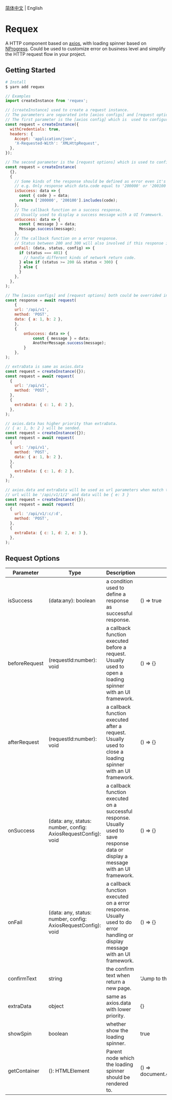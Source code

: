 [简体中文](./README_zh-CN.md) | English

# Requex

A HTTP component based on [axios](https://github.com/axios/axios), with loading spinner based on [NProgress](https://github.com/rstacruz/nprogress). Could be used to customize error on business level and simplify the HTTP request flow in your project.

## Getting Started
```bash
# Install
$ yarn add requex
```
```javascript
// Examples
import createInstance from 'requex';

// [createInstance] used to create a request instance.
// The parameters are separated into [axios configs] and [request options]
// The first parameter is the [axios config] which is  used to configure the global axios features same as axios.create()
const request = createInstance({
  withCredentials: true,
  headers: {
    Accept: 'application/json',
    'X-Requested-With': 'XMLHttpRequest',
  },
});

// The second parameter is the [request options] which is used to configure the global request features.
const request = createInstance(
  {},
  {
    // Some kinds of the response should be defined as error even it's network response code is between 200 and 300. [isSuccess] is the certain parameter to defined the response pattern.
    // e.g. Only response which data.code equal to '200000' or '200100' could be treated as successful.
    isSuccess: data => {
      const { code } = data;
      return ['200000', '200100'].includes(code);
    },
    // The callback function on a success response.
    // Usually used to display a success message with a UI framework.
    onSuccess: data => {
      const { message } = data;
      Message.success(message);
    },
    // The callback function on a error response.
    // Status between 200 and 300 will also involved if this response is defined as error by [isSuccess].
    onFail: (data, status, config) => {
      if (status === 401) {
        // handle different kinds of network return code.
      } else if (status >= 200 && status < 300) {
      } else {
      }
    },
  },
);

// The [axios configs] and [request options] both could be overrided in request instance
const response = await request(
    {
    url: '/api/v1',
    method: 'POST',
    data: { a: 1, b: 2 },
    }, 
    {
        onSuccess: data => {
            const { message } = data;
            AnotherMessage.success(message);
        }
    },
);

// extraData is same as axios.data
const request = createInstance({});
const request = await request(
  {
    url: '/api/v1',
    method: 'POST',
  },
  {
    extraData: { c: 1, d: 2 },
  },
);

// axios.data has higher priority than extraData.
// { a: 1, b: 2 } will be sended.
const request = createInstance({});
const request = await request(
  {
    url: '/api/v1',
    method: 'POST',
    data: { a: 1, b: 2 },
  },
  {
    extraData: { c: 1, d: 2 },
  },
);

// axios.data and extraData will be used as url parameters when match the pattern ':param'.
// url will be '/api/v1/1/2' and data will be { e: 3 }
const request = createInstance({});
const request = await request(
  {
    url: '/api/v1/:c/:d',
    method: 'POST',
  },
  {
    extraData: { c: 1, d: 2, e: 3 },
  },
);
```

## Request Options 
| Parameter | Type | Description | Default |
| ---   | --- | ---  | ---   |
| isSuccess | (data:any): boolean | a condition used to define a response as successful response. | () => true
| beforeRequest | (requestId:number): void | a callback function executed before a request. Usually used to open a loading spinner with an UI framework. | () => {}
| afterRequest | (requestId:number): void | a callback function executed after a request. Usually used to close a loading spinner with an UI framework. | () => {}
| onSuccess | (data: any, status: number, config: AxiosRequestConfig): void | a callback function executed on a successful response. Usually used to save response data or display a message with an UI framework. | () => {}
| onFail | (data: any, status: number, config: AxiosRequestConfig): void | a callback function executed on a error response. Usually used to do error handling or display message with an UI framework. | () => {}
| confirmText | string | the confirm text when return a new page. | 'Jump to the target page?' 
| extraData | object | same as axios.data with lower priority. | {}
| showSpin | boolean | whether show the loading spinner. | true
| getContainer | (): HTMLElement | Parent node which the loading spinner should be rendered to. | () => document.getElementById('root')